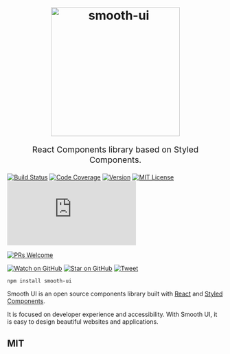 <h1 align="center">
  <img src="https://raw.githubusercontent.com/smooth-code/smooth-ui/master/resources/smooth-ui-logo.png?token=AAQQPuM4Puh4DdUkTB1OufRD9oW_EOHzks5agcuiwA%3D%3D" alt="smooth-ui" title="smooth-ui" width="300">
</h1>
<p align="center" style="font-size: 1.2rem;">React Components library based on Styled Components.</p>

[![Build Status][build-badge]][build]
[![Code Coverage][coverage-badge]][coverage]
[![Version][version-badge]][package]
[![MIT License][license-badge]][license]
[![Small size][size-badge]][build-min]

[![PRs Welcome][prs-badge]][prs]

[![Watch on GitHub][github-watch-badge]][github-watch]
[![Star on GitHub][github-star-badge]][github-star]
[![Tweet][twitter-badge]][twitter]

```sh
npm install smooth-ui
```

Smooth UI is an open source components library built with [React](https://reactjs.org/) and [Styled Components](https://www.styled-components.com).

It is focused on developer experience and accessibility. With Smooth UI, it is easy to design beautiful websites and applications.

## MIT

[build-badge]: https://img.shields.io/travis/smooth-code/smooth-ui.svg?style=flat-square
[build]: https://travis-ci.org/smooth-code/smooth-ui
[coverage-badge]: https://img.shields.io/codecov/c/github/smooth-code/smooth-ui.svg?style=flat-square
[coverage]: https://codecov.io/github/smooth-code/smooth-ui
[version-badge]: https://img.shields.io/npm/v/smooth-ui.svg?style=flat-square
[package]: https://www.npmjs.com/package/smooth-ui
[license-badge]: https://img.shields.io/npm/l/smooth-ui.svg?style=flat-square
[license]: https://github.com/smooth-code/smooth-ui/blob/master/LICENSE
[prs-badge]: https://img.shields.io/badge/PRs-welcome-brightgreen.svg?style=flat-square
[prs]: http://makeapullrequest.com
[github-watch-badge]: https://img.shields.io/github/watchers/smooth-code/smooth-ui.svg?style=social
[github-watch]: https://github.com/smooth-code/smooth-ui/watchers
[github-star-badge]: https://img.shields.io/github/stars/smooth-code/smooth-ui.svg?style=social
[github-star]: https://github.com/smooth-code/smooth-ui/stargazers
[twitter]: https://twitter.com/intent/tweet?text=Check%20out%20Smooth%20UI!%20https://github.com/smooth-code/smooth-ui%20%F0%9F%91%8D
[twitter-badge]: https://img.shields.io/twitter/url/https/github.com/smooth-code/smooth-ui.svg?style=social
[size-badge]: http://img.badgesize.io/https://unpkg.com/smooth-ui/dist/smooth-ui.min.js?compression=gzip&style=flat-square
[build-min]: https://unpkg.com/smooth-ui/dist/smooth-ui.min.js
